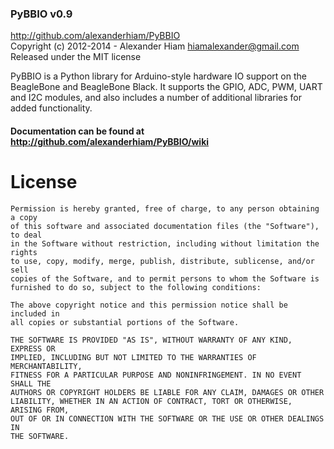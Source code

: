 ### PyBBIO v0.9
http://github.com/alexanderhiam/PyBBIO  
Copyright (c) 2012-2014 - Alexander Hiam <hiamalexander@gmail.com>
Released under the MIT license  

PyBBIO is a Python library for Arduino-style hardware IO support on the 
BeagleBone and BeagleBone Black. It supports the GPIO, ADC, PWM, UART
and I2C modules, and also includes a number of additional libraries for 
added functionality.  

#### Documentation can be found at http://github.com/alexanderhiam/PyBBIO/wiki  

# License

    Permission is hereby granted, free of charge, to any person obtaining a copy
    of this software and associated documentation files (the "Software"), to deal
    in the Software without restriction, including without limitation the rights
    to use, copy, modify, merge, publish, distribute, sublicense, and/or sell
    copies of the Software, and to permit persons to whom the Software is
    furnished to do so, subject to the following conditions:

    The above copyright notice and this permission notice shall be included in
    all copies or substantial portions of the Software.

    THE SOFTWARE IS PROVIDED "AS IS", WITHOUT WARRANTY OF ANY KIND, EXPRESS OR
    IMPLIED, INCLUDING BUT NOT LIMITED TO THE WARRANTIES OF MERCHANTABILITY,
    FITNESS FOR A PARTICULAR PURPOSE AND NONINFRINGEMENT. IN NO EVENT SHALL THE
    AUTHORS OR COPYRIGHT HOLDERS BE LIABLE FOR ANY CLAIM, DAMAGES OR OTHER
    LIABILITY, WHETHER IN AN ACTION OF CONTRACT, TORT OR OTHERWISE, ARISING FROM,
    OUT OF OR IN CONNECTION WITH THE SOFTWARE OR THE USE OR OTHER DEALINGS IN
    THE SOFTWARE.